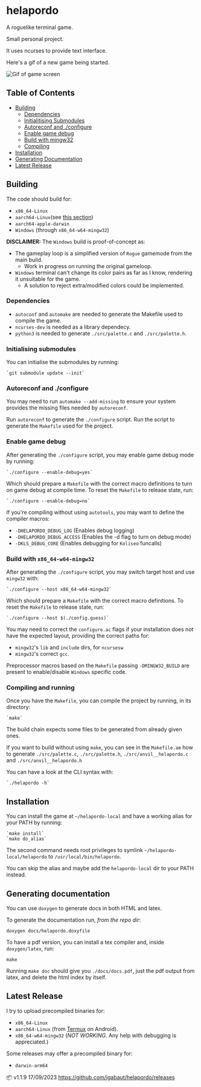 # helapordo

  A roguelike terminal game.

  Small personal project.

  It uses ncurses to provide text interface.

  Here's a gif of a new game being started.

  ![Gif of game screen](https://media.giphy.com/media/v1.Y2lkPTc5MGI3NjExNHF0Y2ZkdnYzY3Y3MmxhYzQ2Y25tenA0ajgzMmRscTRobDU5YzcyZiZlcD12MV9pbnRlcm5hbF9naWZfYnlfaWQmY3Q9Zw/OxQAY7H9UwiXBUMt4h/giphy.gif)


## Table of Contents <a name = "index"></a>

+ [Building](#building)
  + [Dependencies](#dependencies)
  + [Initialitising Submodules](#init_submodules)
  + [Autoreconf and ./configure](#autotools)
  + [Enable game debug](#debug_access)
  + [Build with mingw32](#mingw32_build)
  + [Compiling](#compiling)
+ [Installation](#installation)
+ [Generating Documentation](#make_doc)
+ [Latest Release](#latest_release)


## Building <a name = "building"></a>

  The code should build for:

  - `x86_64-Linux`
  - `aarch64-Linux`(see [this section](#make_doc))
  - `aarch64-apple-darwin`
  - `Windows` (through `x86_64-w64-mingw32`)

  **DISCLAIMER:**  The `Windows` build is proof-of-concept as:

  - The gameplay loop is a simplified version of `Rogue` gamemode from the main build.
    - Work in progress on running the original gameloop.
  - `Windows` terminal can't change its color pairs as far as I know, rendering it unsuitable for the game.
    - A solution to reject extra/modified colors could be implemented.

### Dependencies <a name = "dependencies"></a>

  - `autoconf` and `automake` are needed to generate the Makefile used to compile the game.
  - `ncurses-dev` is needed as a library dependecy.
  - `python3` is needed to generate `./src/palette.c` and `./src/palette.h`.


### Initialising submodules <a name = "init_submodules"></a>

  You can initialise the submodules by running:

    `git submodule update --init`

### Autoreconf and ./configure <a name = "autotools"></a>

  You may need to run `automake --add-missing` to ensure your system provides the missing files needed by `autoreconf`.

  Run `autoreconf` to generate the `./configure` script. Run the script to generate the `Makefile` used for the project.

### Enable game debug  <a name = "debug_access"></a>

  After generating the `./configure` script, you may enable game debug mode by running:

    `./configure --enable-debug=yes`

  Which should prepare a `Makefile` with the correct macro definitions to turn on game debug at compile time. To reset the `Makefile` to release state, run:

    `./configure --enable-debug=no`

  If you're compiling without using `autotools`, you may want to define the compiler macros:

  - `-DHELAPORDO_DEBUG_LOG`  (Enables debug logging)
  - `-DHELAPORDO_DEBUG_ACCESS` (Enables the -d flag to turn on debug mode)
  - `-DKLS_DEBUG_CORE` (Enables debugging for `Koliseo` funcalls)

### Build with `x86_64-w64-mingw32` <a name = "mingw32_build"></a>

  After generating the `./configure` script, you may switch target host and use `mingw32` with:

    `./configure --host x86_64-w64-mingw32`

  Which should prepare a `Makefile` with the correct macro definitions. To reset the `Makefile` to release state, run:

    `./configure --host $(./config.guess)`

  You may need to correct the `configure.ac` flags if your installation does not have the expected layout, providing the correct paths for:

  - `mingw32`'s `lib` and `include` dirs, for `ncursesw`
  - `mingw32`'s correct `gcc`.

  Preprocessor macros based on the `Makefile` passing `-DMINGW32_BUILD` are present to enable/disable `Windows` specific code.

### Compiling and running <a name = "compiling"></a>

  Once you have the `Makefile`, you can compile the project by running, in its directory:

    `make`

  The build chain expects some files to be generated from already given ones.

  If you want to build without using `make`, you can see in the `Makefile.am` how to generate `./src/palette.c`, `./src/palette.h`, `./src/anvil__helapordo.c` and `./src/anvil__helapordo.h`

  You can have a look at the CLI syntax with:

    `./helapordo -h`

## Installation <a name = "installation"></a>

  You can install the game at `~/helapordo-local` and have a working alias for your PATH by running:

    `make install`
    `make do_alias`

  The second command needs root privileges to symlink `~/helapordo-local/helapordo` to `/usr/local/bin/helapordo`.

  You can skip the alias and maybe add the `helapordo-local` dir to your PATH instead.

## Generating documentation <a name = "make_doc"></a>

  You can use `doxygen` to generate docs in both HTML and latex.

  To generate the documentation run, *from the repo dir*:

  ```
  doxygen docs/helapordo.doxyfile
  ```

  To have a pdf version, you can install a tex compiler and, inside `doxygen/latex`, run:
  ```
  make
  ```

  Running `make doc` should give you `./docs/docs.pdf`, just the pdf output from latex, and delete the html index by itself.

## Latest Release <a name = "latest_release"></a>

  I try to upload precompiled binaries for:

  - `x86_64-Linux`
  - `aarch64-Linux` (from [Termux](https://f-droid.org/packages/com.termux/) on Android).
  - `x86_64-w64-mingw32` (*NOT WORKING.* Any help with debugging is appreciated.)

  Some releases may offer a precompiled binary for:

  - `darwin-arm64`

  📦 v1.1.9 17/09/2023
  https://github.com/jgabaut/helapordo/releases
